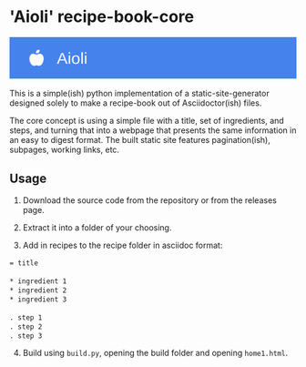 # 'Aioli' recipe-book-core

![Aioli](docs/aioli.png)

This is a simple(ish) python implementation of a static-site-generator designed solely to make a recipe-book out of Asciidoctor(ish) files.

The core concept is using a simple file with a title, set of ingredients, and steps, and turning that into a webpage that presents the same information in an easy to digest format. The built static site features pagination(ish), subpages, working links, etc.

## Usage

1. Download the source code from the repository or from the releases page.

2. Extract it into a folder of your choosing.

3. Add in recipes to the recipe folder in asciidoc format:

```asciidoc
= title

* ingredient 1
* ingredient 2
* ingredient 3

. step 1
. step 2
. step 3
```

4. Build using `build.py`, opening the build folder and opening `home1.html`.
